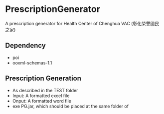 # PrescriptionGenerator
A prescription generator for Health Center of Chenghua VAC (彰化榮譽國民之家)

## Dependency
- poi
- ooxml-schemas-1.1

## Prescription Generation
- As described in the TEST folder
- Input: A formatted excel file
- Onput: A formatted word file
- exe PG.jar, which should be placed at the same folder of 
